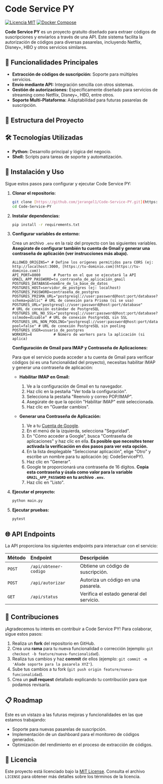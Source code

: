 # Code Service PY

[![Licencia MIT](https://img.shields.io/badge/License-MIT-yellow.svg)](https://opensource.org/licenses/MIT)
[![Docker Compose](https://img.shields.io/badge/Docker%20Compose-v3.8-blue)](https://docs.docker.com/compose/)

**Code Service PY** es un proyecto gratuito diseñado para extraer códigos de suscripciones y enviarlos a través de una API. Este sistema facilita la autorización de códigos para diversas pasarelas, incluyendo Netflix, Disney+, HBO y otros servicios similares.

## 🚀 Funcionalidades Principales

* **Extracción de códigos de suscripción:** Soporte para múltiples servicios.
* **Envío mediante API:** Integración sencilla con otros sistemas.
* **Gestión de autorizaciones:** Específicamente diseñado para servicios de streaming como Netflix, Disney+, HBO, entre otros.
* **Soporte Multi-Plataforma:** Adaptabilidad para futuras pasarelas de suscripción.

## 📂 Estructura del Proyecto

## 🛠 Tecnologías Utilizadas

* **Python:** Desarrollo principal y lógica del negocio.
* **Shell:** Scripts para tareas de soporte y automatización.

## 📖 Instalación y Uso

Sigue estos pasos para configurar y ejecutar Code Service PY:

1.  **Clonar el repositorio:**

    ```bash
    git clone [https://github.com/jerangel1/Code-Service-PY.git](https://github.com/jerangel1/Code-Service-PY.git)
    cd Code-Service-PY
    ```

2.  **Instalar dependencias:**

    ```bash
    pip install -r requirements.txt
    ```

3.  **Configurar variables de entorno:**

    Crea un archivo `.env` en la raíz del proyecto con las siguientes variables. **Asegúrate de configurar también tu cuenta de Gmail y generar una contraseña de aplicación (ver instrucciones más abajo).**

    ```env
    ALLOWED_ORIGINS=* # Define los orígenes permitidos para CORS (ej: http://localhost:3000, [https://tu-dominio.com](https://tu-dominio.com))
    API_PORT=8000      # Puerto en el que se ejecutará la API
    GMAIL_APP_PASSWORD=tu_contraseña_de_aplicación_gmail
    POSTGRES_DATABASE=nombre_de_la_base_de_datos
    POSTGRES_HOST=servidor_de_postgres (ej: localhost)
    POSTGRES_PASSWORD=contraseña_de_postgres
    POSTGRES_PRISMA_URL="postgresql://user:password@host:port/database?schema=public" # URL de conexión para Prisma (si se usa)
    POSTGRES_URL="postgresql://user:password@host:port/database"                      # URL de conexión estándar de PostgreSQL
    POSTGRES_URL_NO_SSL="postgresql://user:password@host:port/database?sslmode=disable" # URL de conexión PostgreSQL sin SSL
    POSTGRES_URL_NON_POOLING="postgresql://user:password@host:port/database?pool=false" # URL de conexión PostgreSQL sin pooling
    POSTGRES_USER=usuario_de_postgres
    WORKERS=4          # Número de workers para la aplicación (si aplica)
    ```

    **Configuración de Gmail para IMAP y Contraseña de Aplicaciones:**

    Para que el servicio pueda acceder a tu cuenta de Gmail para verificar códigos (si es una funcionalidad del proyecto), necesitas habilitar IMAP y generar una contraseña de aplicación:

    * **Habilitar IMAP en Gmail:**
        1.  Ve a la configuración de Gmail en tu navegador.
        2.  Haz clic en la pestaña "Ver toda la configuración".
        3.  Selecciona la pestaña "Reenvío y correo POP/IMAP".
        4.  Asegúrate de que la opción "Habilitar IMAP" esté seleccionada.
        5.  Haz clic en "Guardar cambios".

    * **Generar una Contraseña de Aplicación:**
        1.  Ve a tu [Cuenta de Google](https://myaccount.google.com/).
        2.  En el menú de la izquierda, selecciona "Seguridad".
        3.  En "Cómo acceder a Google", busca "Contraseña de aplicaciones" y haz clic en ella. **Es posible que necesites tener activada la verificación en dos pasos para ver esta opción.**
        4.  En la lista desplegable "Seleccionar aplicación", elige "Otro" y escribe un nombre para tu aplicación (ej: CodeServicePY).
        5.  Haz clic en "Generar".
        6.  Google te proporcionará una contraseña de 16 dígitos. **Copia esta contraseña y úsala como valor para la variable `GMAIL_APP_PASSWORD` en tu archivo `.env`.**
        7.  Haz clic en "Listo".

4.  **Ejecutar el proyecto:**

    ```bash
    python main.py
    ```

5.  **Ejecutar pruebas:**

    ```bash
    pytest
    ```

## 🌐 API Endpoints

La API proporciona los siguientes endpoints para interactuar con el servicio:

| Método | Endpoint            | Descripción                                  |
| :----- | :------------------ | :------------------------------------------- |
| `POST` | `/api/obtener-codigo` | Obtiene un código de suscripción.            |
| `POST` | `/api/autorizar`     | Autoriza un código en una pasarela.          |
| `GET`  | `/api/status`        | Verifica el estado general del servicio.     |

## 🤝 Contribuciones

¡Agradecemos tu interés en contribuir a Code Service PY! Para colaborar, sigue estos pasos:

1.  Realiza un **fork** del repositorio en GitHub.
2.  Crea una **rama** para tu nueva funcionalidad o corrección (ejemplo: `git checkout -b feature/nueva-funcionalidad`).
3.  Realiza tus cambios y haz **commit** de ellos (ejemplo: `git commit -m 'Añade soporte para la pasarela XYZ'`).
4.  Sube tus cambios a tu fork (`git push origin feature/nueva-funcionalidad`).
5.  Crea un **pull request** detallado explicando tu contribución para que podamos revisarla.

## 📋 Roadmap

Este es un vistazo a las futuras mejoras y funcionalidades en las que estamos trabajando:

* Soporte para nuevas pasarelas de suscripción.
* Implementación de un dashboard para el monitoreo de códigos generados.
* Optimización del rendimiento en el proceso de extracción de códigos.

## 📄 Licencia

Este proyecto está licenciado bajo la [MIT License](https://opensource.org/licenses/MIT). Consulta el archivo `LICENSE` para obtener más detalles sobre los términos de la licencia.
